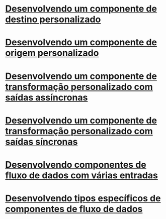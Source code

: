 # [Desenvolvendo um componente de destino personalizado](developing-a-custom-destination-component.md)
# [Desenvolvendo um componente de origem personalizado](developing-a-custom-source-component.md)
# [Desenvolvendo um componente de transformação personalizado com saídas assíncronas](developing-a-custom-transformation-component-with-asynchronous-outputs.md)
# [Desenvolvendo um componente de transformação personalizado com saídas síncronas](developing-a-custom-transformation-component-with-synchronous-outputs.md)
# [Desenvolvendo componentes de fluxo de dados com várias entradas](developing-data-flow-components-with-multiple-inputs.md)
# [Desenvolvendo tipos específicos de componentes de fluxo de dados](developing-specific-types-of-data-flow-components.md)
